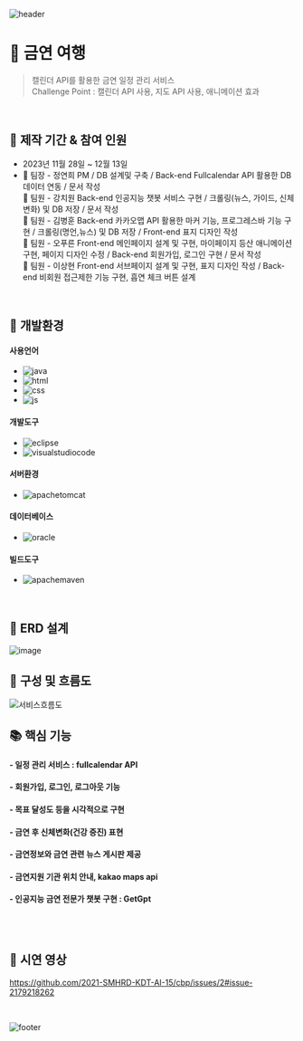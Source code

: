 ![header](https://capsule-render.vercel.app/api?type=slice&height=120&color=b1ddab&text=금연여행&fontAlign=85&fontSize=40&fontColor=ffffff)
# :pushpin: 금연 여행
> 캘린더 API를 활용한 금연 일정 관리 서비스 </br>
> Challenge Point : 캘린더 API 사용, 지도 API 사용, 애니메이션 효과

</br>

## 📅  제작 기간 & 참여 인원
- 2023년 11월 28일 ~ 12월 13일
- :crown: 팀장 - 정연희 PM / DB 설계및 구축 / Back-end Fullcalendar API 활용한 DB데이터 연동 / 문서 작성<br>
  :green_heart: 팀원 - 강치원 Back-end 인공지능 챗봇 서비스 구현 / 크롤링(뉴스, 가이드, 신체변화) 및 DB 저장 / 문서 작성<br>
  :green_heart: 팀원 - 김병훈 Back-end 카카오맵 API 활용한 마커 기능, 프로그레스바 기능 구현 / 크롤링(명언,뉴스) 및 DB 저장 / Front-end 표지 디자인 작성 <br>
  :green_heart: 팀원 - 오푸른 Front-end 메인페이지 설계 및 구현, 마이페이지 등산 애니메이션 구현, 페이지 디자인 수정 / Back-end 회원가입, 로그인 구현 / 문서 작성 <br>
  :green_heart: 팀원 - 이상현 Front-end 서브페이지 설계 및 구현, 표지 디자인 작성 / Back-end 비회원 접근제한 기능 구현, 흡연 체크 버튼 설계 

</br>

## 🔨 개발환경
#### 사용언어
  - ![java](https://img.shields.io/badge/Java-ED8B00?style=for-the-badge&logo=openjdk&logoColor=white)
  - ![html](https://img.shields.io/badge/HTML5-E34F26?style=for-the-badge&logo=html5&logoColor=white)
  - ![css](https://img.shields.io/badge/CSS3-1572B6?style=for-the-badge&logo=css3&logoColor=white)
  - ![js](https://img.shields.io/badge/JavaScript-F7DF1E?style=for-the-badge&logo=JavaScript&logoColor=white)
  
#### 개발도구
  - ![eclipse](https://img.shields.io/badge/Eclipse-2C2255?style=for-the-badge&logo=eclipse&logoColor=white)
  - ![visualstudiocode](https://img.shields.io/badge/VisualStudioCode-007ACC?style=for-the-badge&logo=visualstudiocode&logoColor=white)


#### 서버환경
  - ![apachetomcat](https://img.shields.io/badge/apachetomcat-F8DC75?style=for-the-badge&logo=apachetomcat&logoColor=white)

#### 데이터베이스
  - ![oracle](https://img.shields.io/badge/Oracle-F80000?style=for-the-badge&logo=oracle&logoColor=black)

#### 빌드도구
  - ![apachemaven](https://img.shields.io/badge/apachemaven-C71A36?style=for-the-badge&logo=apachemaven&logoColor=white)

</br>

## 🎫 ERD 설계
![image](https://github.com/2021-SMHRD-KDT-AI-15/cbp/assets/144203952/731e278b-c76d-4df5-8bff-4875dd6b21dc)


## 🔌 구성 및 흐름도
![서비스흐름도](https://github.com/2021-SMHRD-KDT-AI-15/cbp/assets/150218741/98f5b1a6-96b0-418a-ab3d-7ec487a47f85)
</br>


## 📚 핵심 기능
#### - 일정 관리 서비스 : fullcalendar API
#### - 회원가입, 로그인, 로그아웃 기능
#### - 목표 달성도 등을 시각적으로 구현
#### - 금연 후 신체변화(건강 증진) 표현
#### - 금연정보와 금연 관련 뉴스 게시판 제공
#### - 금연지원 기관 위치 안내, kakao maps api
#### - 인공지능 금연 전문가 챗봇 구현 : GetGpt

</br>
</br>


## 🎥 시연 영상
https://github.com/2021-SMHRD-KDT-AI-15/cbp/issues/2#issue-2179218262

</br>

![footer](https://capsule-render.vercel.app/api?type=slice&height=120&color=b1ddab&text=돌아와조&fontAlign=15&fontSize=40&fontColor=ffffff&section=footer&fontAlignY=65)
